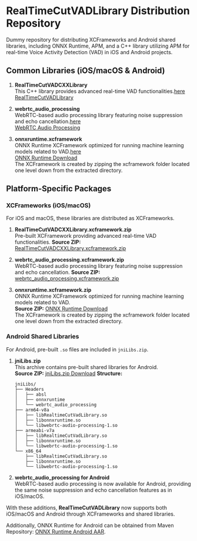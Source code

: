 # RealTimeCutVADLibrary Distribution Repository

Dummy repository for distributing XCFrameworks and Android shared libraries, including ONNX Runtime, APM, and a C++ library utilizing APM for real-time Voice Activity Detection (VAD) in iOS and Android projects.

## Common Libraries (iOS/macOS & Android)

1. **RealTimeCutVADCXXLibrary**\
   This C++ library provides advanced real-time VAD functionalities.[here](https://github.com/helloooideeeeea/RealTimeCutVADLibrary)\
   [RealTimeCutVADLibrary](https://github.com/helloooideeeeea/RealTimeCutVADLibrary)

2. **webrtc\_audio\_processing**\
   WebRTC-based audio processing library featuring noise suppression and echo cancellation.[here](https://github.com/helloooideeeeea/webrtc-audio-processing)\
   [WebRTC Audio Processing](https://github.com/helloooideeeeea/webrtc-audio-processing)

3. **onnxruntime.xcframework**\
   ONNX Runtime XCFramework optimized for running machine learning models related to VAD.[here](https://download.onnxruntime.ai/pod-archive-onnxruntime-c-1.20.0.zip)\
   [ONNX Runtime Download](https://download.onnxruntime.ai/pod-archive-onnxruntime-c-1.20.0.zip)\
   The XCFramework is created by zipping the xcframework folder located one level down from the extracted directory.

## Platform-Specific Packages

### XCFrameworks (iOS/macOS)
For iOS and macOS, these libraries are distributed as XCFrameworks.

1. **RealTimeCutVADCXXLibrary.xcframework.zip**  
   Pre-built XCFramework providing advanced real-time VAD functionalities.
   **Source ZIP:** [RealTimeCutVADCXXLibrary.xcframework.zip](https://github.com/helloooideeeeea/RealTimeCutVADLibraryForXCFramework/releases/download/v1.0.1/RealTimeCutVADCXXLibrary.xcframework.zip)

3. **webrtc_audio_processing.xcframework.zip**  
   WebRTC-based audio processing library featuring noise suppression and echo cancellation.
   **Source ZIP:** [webrtc_audio_processing.xcframework.zip](https://github.com/helloooideeeeea/RealTimeCutVADLibraryForXCFramework/releases/download/v1.0.0/webrtc_audio_processing.xcframework.zip)

5. **onnxruntime.xcframework.zip**  
   ONNX Runtime XCFramework optimized for running machine learning models related to VAD.  
   **Source ZIP:** [ONNX Runtime Download](https://download.onnxruntime.ai/pod-archive-onnxruntime-c-1.20.0.zip)  
   The XCFramework is created by zipping the xcframework folder located one level down from the extracted directory.

### Android Shared Libraries
For Android, pre-built `.so` files are included in `jniLibs.zip`.

1. **jniLibs.zip**\
   This archive contains pre-built shared libraries for Android.\
   **Source ZIP:** [jniLibs.zip Download](https://github.com/helloooideeeeea/RealTimeCutVADLibraryForXCFramework/releases/download/v1.0.1/jniLibs.zip) 
   **Structure:**

   ```
   jniLibs/
   ├── Headers
   │   ├── absl
   │   ├── onnxruntime
   │   └── webrtc_audio_processing
   ├── arm64-v8a
   │   ├── libRealtimeCutVadLibrary.so
   │   ├── libonnxruntime.so
   │   └── libwebrtc-audio-processing-1.so
   ├── armeabi-v7a
   │   ├── libRealtimeCutVadLibrary.so
   │   ├── libonnxruntime.so
   │   └── libwebrtc-audio-processing-1.so
   └── x86_64
       ├── libRealtimeCutVadLibrary.so
       ├── libonnxruntime.so
       └── libwebrtc-audio-processing-1.so
   ```

3. **webrtc\_audio\_processing for Android**\
   WebRTC-based audio processing is now available for Android, providing the same noise suppression and echo cancellation features as in iOS/macOS.

With these additions, **RealTimeCutVADLibrary** now supports both iOS/macOS and Android through XCFrameworks and shared libraries.

Additionally, ONNX Runtime for Android can be obtained from Maven Repository:
[ONNX Runtime Android AAR](https://repo1.maven.org/maven2/com/microsoft/onnxruntime/onnxruntime-android/1.20.0/onnxruntime-android-1.20.0.aar).

